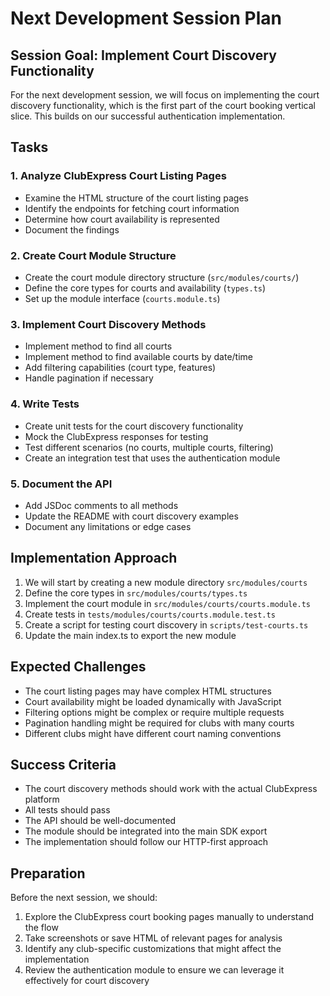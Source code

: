 # Next Development Session Plan

## Session Goal: Implement Court Discovery Functionality

For the next development session, we will focus on implementing the court discovery functionality, which is the first part of the court booking vertical slice. This builds on our successful authentication implementation.

## Tasks

### 1. Analyze ClubExpress Court Listing Pages
- Examine the HTML structure of the court listing pages
- Identify the endpoints for fetching court information
- Determine how court availability is represented
- Document the findings

### 2. Create Court Module Structure
- Create the court module directory structure (`src/modules/courts/`)
- Define the core types for courts and availability (`types.ts`)
- Set up the module interface (`courts.module.ts`)

### 3. Implement Court Discovery Methods
- Implement method to find all courts
- Implement method to find available courts by date/time
- Add filtering capabilities (court type, features)
- Handle pagination if necessary

### 4. Write Tests
- Create unit tests for the court discovery functionality
- Mock the ClubExpress responses for testing
- Test different scenarios (no courts, multiple courts, filtering)
- Create an integration test that uses the authentication module

### 5. Document the API
- Add JSDoc comments to all methods
- Update the README with court discovery examples
- Document any limitations or edge cases

## Implementation Approach

1. We will start by creating a new module directory `src/modules/courts`
2. Define the core types in `src/modules/courts/types.ts`
3. Implement the court module in `src/modules/courts/courts.module.ts`
4. Create tests in `tests/modules/courts/courts.module.test.ts`
5. Create a script for testing court discovery in `scripts/test-courts.ts`
6. Update the main index.ts to export the new module

## Expected Challenges

- The court listing pages may have complex HTML structures
- Court availability might be loaded dynamically with JavaScript
- Filtering options might be complex or require multiple requests
- Pagination handling might be required for clubs with many courts
- Different clubs might have different court naming conventions

## Success Criteria

- The court discovery methods should work with the actual ClubExpress platform
- All tests should pass
- The API should be well-documented
- The module should be integrated into the main SDK export
- The implementation should follow our HTTP-first approach

## Preparation

Before the next session, we should:

1. Explore the ClubExpress court booking pages manually to understand the flow
2. Take screenshots or save HTML of relevant pages for analysis
3. Identify any club-specific customizations that might affect the implementation
4. Review the authentication module to ensure we can leverage it effectively for court discovery 